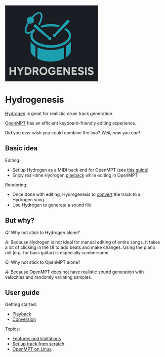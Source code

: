 ![](./logo.png)

# Hydrogenesis

[Hydrogen](http://hydrogen-music.org) is great for realistic drum track generation.

[OpenMPT](https://openmpt.org) has an efficient keyboard-friendly editing experience.

Did you ever wish you could combine the two? *Well, now you can!*



Basic idea
------------------------------------------------------------------------------------------

Editing:

  * Set up Hydrogen as a MIDI back end for OpenMPT (see [this guide](./doc/setup_track.md))
  * Enjoy real-time Hydrogen [playback](./doc/playback.md) while editing in OpenMPT

Rendering:

  * Once done with editing, Hydrogenesis to [convert](./doc/conversion.md) the track to a Hydrogen song
  * Use Hydrogen to generate a sound file



But why?
------------------------------------------------------------------------------------------

*Q:* Why not stick to Hydrogen alone?

*A:* Because Hydrogen is not ideal for manual editing of entire songs. It takes a lot of clicking in the UI to add beats and make changes. Using the piano roll (e.g. for bass guitar) is especially cumbersome.

*Q:* Why not stick to OpenMPT alone?

*A:* Because OpenMPT does not have realistic sound generation with velocities and randomly variating samples.



User guide
------------------------------------------------------------------------------------------

Getting started:

  * [Playback](./doc/playback.md)
  * [Conversion](./doc/conversion.md)

Topics:

  * [Features and limitations](./doc/features.md)
  * [Set up track from scratch](./doc/setup_track.md)
  * [OpenMPT on Linux](./doc/linux.md)
